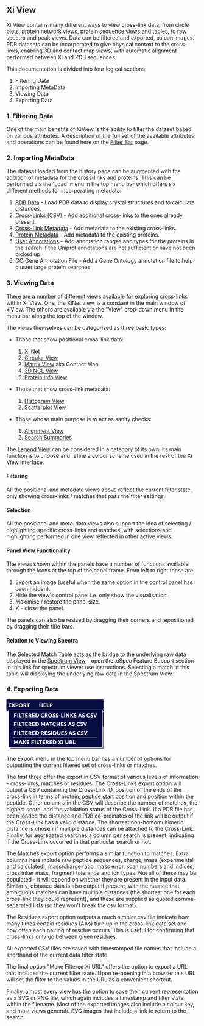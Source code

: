 ## Xi View ##

Xi View contains many different ways to view cross-link data, from circle plots, protein network views, protein sequence views and tables, to raw spectra and peak views. Data can be filtered and exported, as can images. PDB datasets can be incorporated to give physical context to the cross-links, enabling 3D and contact map views, with automatic alignment performed between Xi and PDB sequences.

This documentation is divided into four logical sections:

1. Filtering Data
2. Importing MetaData
3. Viewing Data
4. Exporting Data

### 1. Filtering Data ###

One of the main benefits of XiView is the ability to filter the dataset based on various attributes. A description of the full set of the available attributes and operations can be found here on the [Filter Bar](./views/filterBar.html "Filter Bar") page.


### 2. Importing MetaData ###

The dataset loaded from the history page can be augmented with the addition of metadata for the cross-links and proteins. This can be performed via the 'Load' menu in the top menu bar which offers six different methods for incorporating metadata:

1. 	[PDB Data](./import/pdbdata.html "PDB Data") - Load PDB data to display crystal structures and to calculate distances.
1. 	[Cross-Links (CSV)](./import/crosslinks.html "Cross-Links") - Add additional cross-links to the ones already present.
1. 	[Cross-Link Metadata](./import/crossmeta.html "Cross-Link Metadata") - Add metadata to the existing cross-links.
1. 	[Protein Metadata](./import/proteinmeta.html "Protein Metadata") - Add metadata to the existing proteins.
1. 	[User Annotations](./import/userannotations.html "User Annotations") - Add annotation ranges and types for the proteins in the search if the Uniprot annotations are not sufficient or have not been picked up.
1. 	GO Gene Annotation File - Add a Gene Ontology annotation file to help cluster large protein searches.

### 3. Viewing Data ###
There are a number of different views available for exploring cross-links within Xi View. One, the XiNet view, is a constant in the main window of xiView. The others are available via the "View" drop-down menu in the menu bar along the top of the window.

The views themselves can be categorised as three basic types:

* Those that show positional cross-link data:
	1. [Xi Net](./views/xinet.html "Xi Net")
	2. [Circular View](./views/circular.html "Circular View")
	3. [Matrix View](./views/matrix.html "Matrix View") aka Contact Map
	4. [3D NGL View](./views/3dngl.html "3D View")
	5. [Protein Info View](./views/proteinInfo.html "Protein Info View")

* Those that show cross-link metadata:
	1. [Histogram View](./views/histogram.html "Histogram View")
	2. [Scatterplot View](./views/scatterplot.html "Scatterplot View")

* Those whose main purpose is to act as sanity checks:
	1. [Alignment View](./views/alignment.html "Alignment View")
	2. [Search Summaries](./views/searchSummaries.html "Search Summaries")

The [Legend View](./views/legend.html "Legend View") can be considered in a category of its own, its main function is to choose and refine a colour scheme used in the rest of the Xi View interface.

#### Filtering ####
All the positional and metadata views above reflect the current filter state, only showing cross-links / matches that pass the filter settings.

#### Selection ####
All the positional and meta-data views also support the idea of selecting / highlighting specific cross-links and matches, with selections and highlighting performed in one view reflected in other active views.

#### Panel View Functionality ####
The views shown within the panels have a number of functions available through the icons at the top of the panel frame. From left to right these are:
1. Export an image (useful when the same option in the control panel has been hidden).
2. Hide the view's control panel i.e. only show the visualisation.
3. Maximise / restore the panel size.
4. X - close the panel.

The panels can also be resized by dragging their corners and repositioned by dragging their title bars.

#### Relation to Viewing Spectra ####
The [Selected Match Table](./views/selectionTable.html "Selected Match Table") acts as the bridge to the underlying raw data displayed in the [Spectrum View](https://spectrumviewer.org/help.php "Spectrum View") - open the xiSpec Feature Support section in this link for spectrum viewer use instructions. Selecting a match in this table will displaying the underlying raw data in the Spectrum View.

### 4. Exporting Data ###

![Export Dialog](../img/export.png)

The Export menu in the top menu bar has a number of options for outputting the current filtered set of cross-links or matches.

The first three offer the export in CSV format of various levels of information - cross-links, matches or residues. The Cross-Links export option will output a CSV containing the Cross-Link ID, position of the ends of the cross-link in terms of protein, peptide start position and position within the peptide. Other columns in the CSV will describe the number of matches, the highest score, and the validation status of the Cross-Link. If a PDB file has been loaded the distance and PDB co-ordinates of the link will be output if the Cross-Link has a valid distance. The shortest non-homomultimeric distance is chosen if multiple distances can be attached to the Cross-Link. Finally, for aggregated searches a column per search is present, indicating if the Cross-Link occurred in that particular search or not.

The Matches export option performs a similar function to matches. Extra columns here include raw peptide sequences, charge, mass (experimental and calculated), mass/charge ratio, mass error, scan numbers and indices, crosslinker mass, fragment tolerance and ion types. Not all of these may be populated - it will depend on whether they are present in the input data. Similarly, distance data is also output if present, with the nuance that ambiguous matches can have multiple distances (the shortest one for each cross-link they could represent), and these are supplied as quoted comma-separated lists (so they won't break the csv format).

The Residues export option outputs a much simpler csv file indicate how many times certain residues (AAs) turn up in the cross-link data set and how often each pairing of residue occurs. This is useful for confirming that cross-links only go between given residues.

All exported CSV files are saved with timestamped file names that include a shorthand of the current data filter state.

The final option "Make Filtered Xi URL" offers the option to export a URL that includes the current filter state. Upon re-opening in a browser this URL will set the filter to the values in the URL as a convenient shortcut.

Finally, almost every view has the option to save their current representation as a SVG or PNG file, which again includes a timestamp and filter state within the filename. Most of the exported images also include a colour key, and most views generate SVG images that include a link to return to the search.
